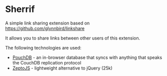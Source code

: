 # Sherrif

A simple link sharing extension based on https://github.com/glynnbird/linkshare

It allows you to share links between other users of this extension. 


The following technologies are used:

* [PouchDB](https://pouchdb.com) - an in-browser database that syncs with anything that speaks the CouchDB replication protocol
* [ZeptoJS](http://zeptojs.com/) - lightweight alternative to jQuery (25k)